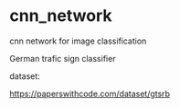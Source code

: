 # cnn_network

cnn network for image classification

German trafic sign classifier

dataset:

<a>https://paperswithcode.com/dataset/gtsrb</a>
